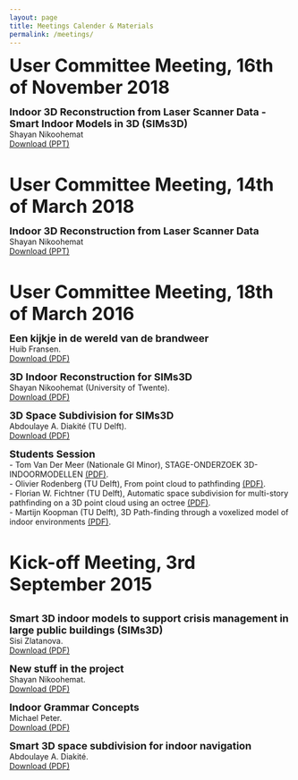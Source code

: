 ```yaml
---
layout: page
title: Meetings Calender & Materials
permalink: /meetings/
---
```



<p><font size="6"><b>User Committee Meeting, 16th of November 2018</b></font><br />
</p>
<p><font size="4"><b>
Indoor 3D Reconstruction from Laser Scanner Data - Smart Indoor Models in 3D (SIMs3D)
</b> </font> <br />
  Shayan Nikoohemat<br />
<a href="files/meeting20181116/NWO(stw) project presentation_16th_Nov_2018.pptx">Download (PPT)</a> </p>
<p>&nbsp;</p>







<p><font size="6"><b>User Committee Meeting, 14th of March 2018</b></font><br />
</p>
<p><font size="4"><b>Indoor 3D Reconstruction from Laser Scanner Data</b> </font> <br />
  Shayan Nikoohemat<br />
<a href="files/meeting20180314/NWO(stw) project presentation_14th_March_2018.pptx">Download (PPT)</a> </p>
<p>&nbsp;</p>






<p><font size="6"><b>User Committee Meeting, 18th of March 2016</b></font>
  
  <br>
  
</p>
<p><font size="4"><b>Een kijkje in de wereld van de brandweer</b>
  </font> <br />
  Huib Fransen.
  <br>
  <a href="files/meeting2/20160318_SIIMs3D_Fransen_Innovatie_3D_Brandweer.pdf">Download (PDF)</a>
</p>
<p><font size="4"><b>3D Indoor Reconstruction for SIMs3D</b></font><br />
  Shayan Nikoohemat (University of Twente).
  <br>
  <a href="files/meeting2/20160318_SIMs3D_Nikoohemat_3DIndoorReconstruction.pdf">Download (PDF)</a>
</p>
<p><font size="4">
  <b>3D Space Subdivision for SIMs3D</b></font><br />
  Abdoulaye A. Diakité (TU Delft).
  <br>
<a href="files/meeting2/20160318_SIMs3D_Diakite_ 3Dsubdivision.pdf">Download (PDF)</a></p>
<p><font size="4"><b>Students Session</b></font> <br />
- Tom Van Der Meer (Nationale GI Minor), STAGE-ONDERZOEK 3D-INDOORMODELLEN <a href="files/meeting2/20160318_SIMs3D_VanDerMeer_3D-indoor_Brandweer.pdf">(PDF)</a>.
  <br>
  - Olivier Rodenberg (TU Delft), From point cloud to pathfinding <a href="files/meeting2/20160318_SIMs3D_Rodenberg_Octree_FireDepartment.pdf">(PDF)</a>.
  <br>
  - Florian W. Fichtner (TU Delft), Automatic space subdivision for multi-story pathfinding on a 3D point cloud using an octree <a href="files/meeting2/20160318_SIMs3D_Fichtner_3Dpath_finding_strairs_FireBrigade.pdf">(PDF)</a>.
  <br>
  - Martijn Koopman (TU Delft), 3D Path-finding through a voxelized model of indoor environments <a href="files/meeting2/20160318_SiMs3D_Koopman_3D_path-finding_Voxels.pdf">(PDF)</a>.
</p>
<p>&nbsp;</p>
<p><font size="6"><b>Kick-off Meeting, 3rd September 2015</b></font> </p>
<p><br />
  <font size="4"> <b>Smart 3D indoor models to support crisis management in large public buildings (SIMs3D)</b></font><br />Sisi Zlatanova. <br />
<a href="files/kickoff/SIMs3D_kickOff.pdf">Download (PDF)</a> </p>
<p><font size="4"><b>New stuff in the project</b></font> <br /> Shayan Nikoohemat. <br />
<a href="files/kickoff/Kick-off meeting SIMS3D - new people_UT.pdf">Download (PDF)</a> </p>
<p><font size="4"> <b>Indoor Grammar Concepts</b> </font> <br />Michael Peter. <br />
  <a href="files/kickoff/Kick-off meeting SIMS3D - grammar concepts.pdf">Download (PDF)</a> </p>
<p><font size="4"><b>Smart 3D space subdivision for indoor navigation</b> </font> <br /> Abdoulaye A. Diakité. <br />
  <a href="files/kickoff/Kick-off meeting SIMs3D - subdivision.pdf">Download (PDF)</a> </p>
